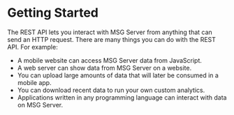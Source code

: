 # Getting Started

The REST API lets you interact with MSG Server from anything that can send an HTTP request. There are many things you can do with the REST API. For example:

*   A mobile website can access MSG Server data from JavaScript.
*   A web server can show data from MSG Server on a website.
*   You can upload large amounts of data that will later be consumed in a mobile app.
*   You can download recent data to run your own custom analytics.
*   Applications written in any programming language can interact with data on MSG Server.
